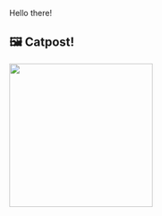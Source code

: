 Hello there!



## 🖼️ Catpost!

<sub>
    <img src="https://cdn2.thecatapi.com/images/75v.jpg" height="256">
</sub>

